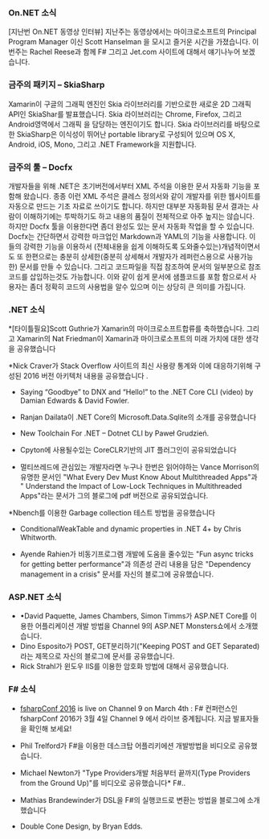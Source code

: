 ### On.NET 소식
[지난번 On.NET 동영상 인터뷰] 지난주는 동영상에서는 마이크로소프트의 Principal Program Manager 이신 Scott Hanselman 을 모시고 즐거운 시간을 가졌습니다. 이번주는 Rachel Reese과 함께 F# 그리고 Jet.com 사이트에 대해서 얘기나누어 보겠습니다.

### 금주의 패키지 – SkiaSharp
Xamarin이 구글의 그래픽 엔진인 Skia 라이브러리를 기반으로한 새로운 2D 그래픽 API인 SkiaShar를 발표했습니다. Skia 라이브러리는 Chrome, Firefox, 그리고 Android영역에서 그래픽 을 담당하는 엔진이기도 합니다. Skia 라이브러리를 바탕으로한 SkiaSharp은 이식성이 뛰어난 portable library로 구성되어 있으며 OS X, Android, iOS, Mono, 그리고 .NET Framework을 지원합니다.
<section>
</section>


### 금주의 툴 – Docfx
개발자들을 위해 .NET은 초기버전에서부터 XML 주석을 이용한 문서 자동화 기능을 포함해 왔습니다. 종종 이런 XML 주석은 클레스 정의서와 같이 개발자를 위한 웹사이트를 자동으로 만드는 기초 자료로 쓰이기도 합니다. 하지만 대부분 자동화됨 문서 결과는 사람이 이해하기에는 투박하기도 하고 내용의 품질이 전체적으로 아주 높지는 않습니다. 하지만 Docfx 툴을 이용한다면  좀더 완성도 있는 문서 자동화 작업을 할 수 있습니다. Docfx는 간단하면서 강력한 마크업인 Markdown과 YAML의 기능을 사용합니다. 이들의 강력한 기능을 이용하서 (전체내용을 쉽게 이해하도록 도와줄수있는)개념적이면서도 또 한편으로는 충분히 상세한(중분히 상세해서 개발자가 레퍼런스용으로 사용가능한) 문서를 만들 수 있습니다. 그리고 코드파일을 직접 참조하여 문서의 일부분으로 참조 코드를 삽입하는것도 가능합니다.  이와 같이 쉽게 문서에 샘플코드를 포함 함으로서 사용자는 좀더 정확히 코드의 사용법을 알수 있으며 이는 상당히 큰 의미를 가집니다.

 








### .NET 소식
*[타이틀필요]Scott Guthrie가 Xamarin의 마이크로소프트합류를 축하했습니다. 그리고 Xamarin의 Nat Friedman이 Xamarin과 마이크로소프트의 미래 가치에 대한 생각을 공유했습니다

*Nick Craver가 Stack Overflow 사이트의 최신 사용량 통계와 이에 대응하기위해 구성된 2016 버전 아키텍처 내용을 공유했습니다 .
* Saying “Goodbye” to DNX and “Hello!” to the .NET Core CLI (video) by Damian Edwards & David Fowler. 
 
* Ranjan Dailata이 .NET Core의 Microsoft.Data.Sqlite의 소개를 공유했습니다
* New Toolchain For .NET – Dotnet CLI by Paweł Grudzień. 
* Cpyton에 사용될수있는 CoreCLR기반의 JIT 플러그인이 공유되었습니다

* 멀티쓰레드에 관심있는 개발자라면 누구나 한번은 읽어야하는 Vance Morrison의 유명한 문서인 "What Every Dev Must Know About Multithreaded Apps"과 " Understand the Impact of Low-Lock Techniques in Multithreaded Apps"라는 문서가 그의 블로그에 pdf 버전으로 공유되었습니다. 

*Nbench를 이용한 Garbage collection 테스트 방법을 공유했습니다

* ConditionalWeakTable and dynamic properties in .NET 4+ by Chris Whitworth. 

* Ayende Rahien가 비동기프로그램 개발에 도움을 줄수있는 "Fun async tricks for getting better performance"과 의존성 관리 내용을 담은 "Dependency management in a crisis" 문서를 자신의 블로그에 공유했습니다.

### ASP.NET 소식
* •David Paquette, James Chambers, Simon Timms가 ASP.NET Core를 이용한 어플리케이션 개발 방법을 Channel 9의 ASP.NET Monsters쇼에서 소개했습니다.
*  Dino Esposito가 POST, GET분리하기("Keeping POST and GET Separated) 라는 제목으로 자신의 블로그에 문서를 공유했습니다.
* Rick Strahl가 윈도우 IIS를 이용한 암호화 방법에 대해서 공유했습니다.

### F# 소식
* [fsharpConf 2016](http://fsharpconf.com/) is live on Channel 9 on March 4th : F# 컨퍼런스인 fsharpConf 2016가 3월 4일 Channel 9 에서 라이브 중계됩니다. 지금 발표자들을 확인해 보세요!
* Phil Trelford가  F#을 이용한 데스크탑 어플리키에션 개발방법을 비디오로 공유했습니다.
*  Michael Newton가 "Type Providers개발 처음부터 끝까지(Type Providers from the Ground Up)"를 비디오로 공유했습니다* F#.. 
* Mathias Brandewinder가 DSL을 F#의 실행코드로 변환는 방법을 블로그에 소개했습니다

* Double Cone Design, by Bryan Edds. 
